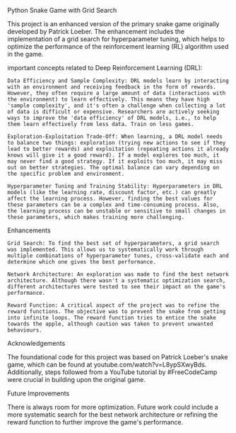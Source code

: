 Python Snake Game with Grid Search

This project is an enhanced version of the primary snake game originally developed by Patrick Loeber. The enhancement includes the implementation of a grid search for hyperparameter tuning, which helps to optimize the performance of the reinforcement learning (RL) algorithm used in the game.

important concepts related to Deep Reinforcement Learning (DRL):

    Data Efficiency and Sample Complexity: DRL models learn by interacting with an environment and receiving feedback in the form of rewards. However, they often require a large amount of data (interactions with the environment) to learn effectively. This means they have high 'sample complexity', and it's often a challenge when collecting a lot of data is difficult or expensive. Researchers are actively seeking ways to improve the 'data efficiency' of DRL models, i.e., to help them learn effectively from less data. Train on less games.

    Exploration-Exploitation Trade-Off: When learning, a DRL model needs to balance two things: exploration (trying new actions to see if they lead to better rewards) and exploitation (repeating actions it already knows will give it a good reward). If a model explores too much, it may never find a good strategy. If it exploits too much, it may miss out on better strategies. The optimal balance can vary depending on the specific problem and environment.

    Hyperparameter Tuning and Training Stability: Hyperparameters in DRL models (like the learning rate, discount factor, etc.) can greatly affect the learning process. However, finding the best values for these parameters can be a complex and time-consuming process. Also, the learning process can be unstable or sensitive to small changes in these parameters, which makes training more challenging.

Enhancements

    Grid Search: To find the best set of hyperparameters, a grid search was implemented. This allows us to systematically work through multiple combinations of hyperparameter tunes, cross-validate each and determine which one gives the best performance.

    Network Architecture: An exploration was made to find the best network architecture. Although there wasn't a systematic optimization search, different architectures were tested to see their impact on the game's performance.

    Reward Function: A critical aspect of the project was to refine the reward functions. The objective was to prevent the snake from getting into infinite loops. The reward function tries to entice the snake towards the apple, although caution was taken to prevent unwanted behaviours.

Acknowledgements

The foundational code for this project was based on Patrick Loeber's snake game, which can be found at youtube.com/watch?v=L8ypSXwyBds. Additionally, steps followed from a YouTube tutorial by #FreeCodeCamp were crucial in building upon the original game.

Future Improvements

There is always room for more optimization. Future work could include a more systematic search for the best network architecture or refining the reward function to further improve the game's performance.